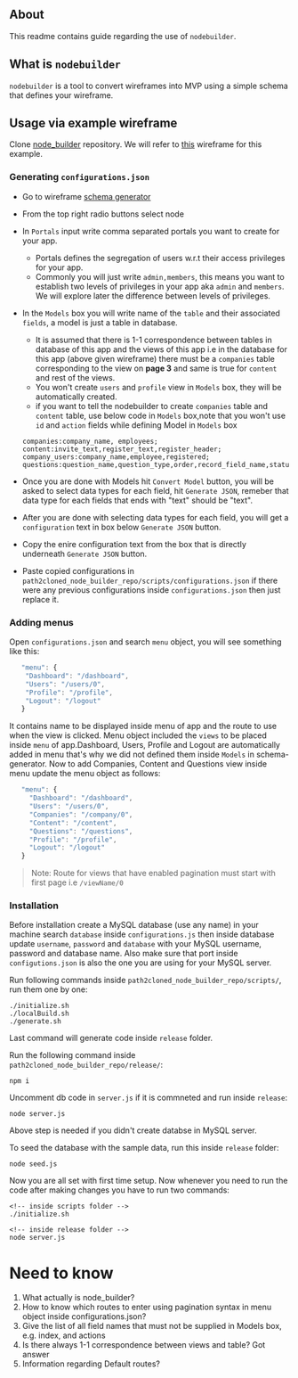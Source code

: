 ## About

This readme contains guide regarding the use of `nodebuilder`.

## What is `nodebuilder`

`nodebuilder` is a tool to convert wireframes into MVP using a simple schema that defines your wireframe.

## Usage via example wireframe
Clone [node_builder](http://104.225.217.239:3000/manaknight/paxifist) repository.
We will refer to [this](./wireframe.pdf) wireframe for this example.

### Generating `configurations.json`

- Go to wireframe [schema generator](https://webhook.manaknightdigital.com/schema/pre)
- From the top right radio buttons select node
- In `Portals` input write comma separated portals you want to create for your app.
  - Portals defines the segregation of users w.r.t their access privileges for your app.
  - Commonly you will just write `admin,members`, this means you want to establish two levels of privileges in your app aka `admin` and `members`. We will explore later the difference between levels of privileges.
- In the `Models` box you will write name of the `table` and their associated `fields`, a model is just a table in database.
  - It is assumed that there is 1-1 correspondence between tables in database of this app and the views of this app i.e in the database for this app (above given wireframe) there must be a `companies` table corresponding to the view on **page 3** and same is true for `content` and rest of the views.
  - You won't create `users` and `profile` view in `Models` box, they will be automatically created.
  - if you want to tell the nodebuilder to create `companies` table and `content` table, use below code in `Models` box,note that you won't use `id` and `action` fields while defining Model in `Models` box

  ```
  companies:company_name, employees;
  content:invite_text,register_text,register_header;
  company_users:company_name,employee,registered;
  questions:question_name,question_type,order,record_field_name,status;
  ```

- Once you are done with Models hit `Convert Model` button, you will be asked to select data types for each field, hit `Generate JSON`, remeber that data type for each fields that ends with "text" should be "text".
- After you are done with selecting data types for each field, you will get a `configuration` text in box below `Generate JSON` button. 
- Copy the enire configuration text from the box that is directly underneath `Generate JSON` button.
- Paste copied configurations in `path2cloned_node_builder_repo/scripts/configurations.json` if there were any previous configurations inside `configurations.json` then just replace it.

### Adding menus
Open `configurations.json` and search `menu` object, you will see something like this:

```js
   "menu": {
    "Dashboard": "/dashboard",
    "Users": "/users/0",
    "Profile": "/profile",
    "Logout": "/logout"
   }
```
It contains name to be displayed inside menu of app and the route to use when the view is clicked.
Menu object included the `views` to be placed inside `menu` of app.Dashboard, Users, Profile and Logout are automatically added in menu that's why we did not defined them inside `Models` in schema-generator.
Now to add Companies, Content and Questions view inside menu update the menu object as follows:

```js
   "menu": {
     "Dashboard": "/dashboard",
     "Users": "/users/0",
     "Companies": "/company/0",
     "Content": "/content",
     "Questions": "/questions",
     "Profile": "/profile",
     "Logout": "/logout"
   }
```

> Note: Route for views that have enabled pagination must start with first page i.e `/viewName/0`

### Installation
Before installation create a MySQL database (use any name) in your machine search `database` inside `configurations.js` then inside database update `username`, `password` and `database` with your MySQL username, password and database name. Also make sure that port inside `configutions.json` is also the one you are using for your MySQL server.

Run following commands inside `path2cloned_node_builder_repo/scripts/`, run them one by one:
```console
./initialize.sh
./localBuild.sh
./generate.sh
```
Last command will generate  code inside `release` folder.

Run the following command inside `path2cloned_node_builder_repo/release/`:
```console
npm i
```

Uncomment db code in `server.js` if it is commneted and run inside `release`:

```console
node server.js
```
Above step is needed if you didn't create databse in MySQL server.

To seed the database with the sample data, run this inside `release` folder:

```console
node seed.js
```

Now you are all set with first time setup.
Now whenever you need to run the code after making changes you have to run two commands:

```console
<!-- inside scripts folder -->
./initialize.sh

<!-- inside release folder -->
node server.js
```

## 

# Need to know

1. What actually is node_builder?
1. How to know which routes to enter using pagination syntax in menu object inside configurations.json?
1. Give the list of all field names that must not be supplied in Models box, e.g. index, and actions
1. Is there always 1-1 correspondence between views and table? 
    Got answer
1. Information regarding Default routes? 